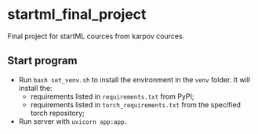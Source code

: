 # startml_final_project
Final project for startML cources from karpov cources.

## Start program

- Run `bash set_venv.sh` to install the environment in the `venv` folder. It will install the:
    - requirements listed in `requirements.txt` from PyPI;
    - requirements listed in `torch_requirements.txt` from the specified torch repository;
- Run server with `uvicorn app:app`.